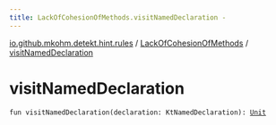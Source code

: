 ```yaml
---
title: LackOfCohesionOfMethods.visitNamedDeclaration - 
---
```


[io.github.mkohm.detekt.hint.rules](../index.html) / [LackOfCohesionOfMethods](index.html) / [visitNamedDeclaration](./visit-named-declaration.html)

# visitNamedDeclaration

`fun visitNamedDeclaration(declaration: KtNamedDeclaration): `[`Unit`](https://kotlinlang.org/api/latest/jvm/stdlib/kotlin/-unit/index.html)